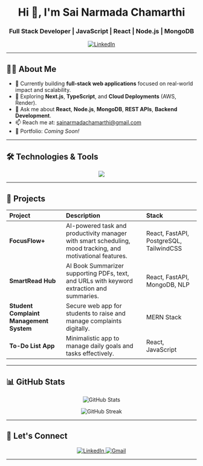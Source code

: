 <h1 align="center">Hi 👋, I'm Sai Narmada Chamarthi</h1>
<h3 align="center">Full Stack Developer | JavaScript | React | Node.js | MongoDB</h3>

<p align="center">
  <a href="https://linkedin.com/in/sai-narmada-chamarthi-82a7ab30b" target="blank">
    <img src="https://img.shields.io/badge/LinkedIn-Connect-blue?style=flat-square&logo=linkedin" alt="LinkedIn" />
  </a>
</p>

---

## 👨‍💻 About Me

- 🔭 Currently building **full-stack web applications** focused on real-world impact and scalability.
- 🌱 Exploring **Next.js**, **TypeScript**, and **Cloud Deployments** (AWS, Render).
- 💬 Ask me about **React**, **Node.js**, **MongoDB**, **REST APIs**, **Backend Development**.
- 📫 Reach me at: [sainarmadachamarthi@gmail.com](mailto:sainarmadachamarthi@gmail.com)
- 📝 Portfolio: *Coming Soon!*

---

## 🛠️ Technologies & Tools

<p align="center">
  <img src="https://skillicons.dev/icons?i=react,nextjs,nodejs,express,mongodb,html,css,javascript,git,github,vercel,postman,aws" />
</p>

---

## 🚀 Projects

| Project | Description | Stack |
| :--- | :--- | :--- |
| **FocusFlow+** | AI-powered task and productivity manager with smart scheduling, mood tracking, and motivational features. | React, FastAPI, PostgreSQL, TailwindCSS |
| **SmartRead Hub** | AI Book Summarizer supporting PDFs, text, and URLs with keyword extraction and summaries. | React, FastAPI, MongoDB, NLP |
| **Student Complaint Management System** | Secure web app for students to raise and manage complaints digitally. | MERN Stack |
| **To-Do List App** | Minimalistic app to manage daily goals and tasks effectively. | React, JavaScript |

---

## 📊 GitHub Stats

<p align="center">
  <img src="https://github-readme-stats.vercel.app/api?username=sainarmadach&show_icons=true&theme=tokyonight" alt="GitHub Stats" />
</p>

<p align="center">
  <img src="https://github-readme-streak-stats.herokuapp.com/?user=sainarmadach&theme=tokyonight" alt="GitHub Streak" />
</p>

---

## 🤝 Let's Connect

<p align="center">
  <a href="https://linkedin.com/in/sai-narmada-chamarthi-82a7ab30b" target="blank">
    <img src="https://img.shields.io/badge/LinkedIn-blue?style=for-the-badge&logo=linkedin&logoColor=white" alt="LinkedIn" />
  </a>
  <a href="mailto:sainarmadachamarthi@gmail.com" target="blank">
    <img src="https://img.shields.io/badge/Gmail-D14836?style=for-the-badge&logo=gmail&logoColor=white" alt="Gmail" />
  </a>
</p>

---
